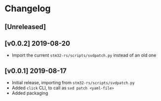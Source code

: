 # Changelog

## [Unreleased]

## [v0.0.2] 2019-08-20

* Import the current `stm32-rs/scripts/svdpatch.py` instead of an old one

## [v0.0.1] 2019-08-17

* Initial release, importing from `stm32-rs/scripts/svdpatch.py`
* Added `click` CLI, to call as `svd patch <yaml-file>`
* Added packaging

